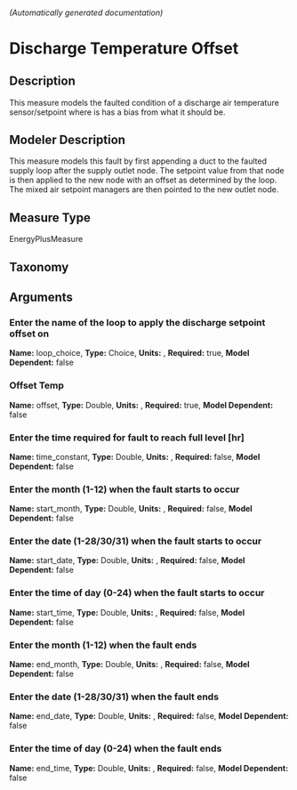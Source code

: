 

###### (Automatically generated documentation)

# Discharge Temperature Offset

## Description
This measure models the faulted condition of a discharge air temperature sensor/setpoint where is has a bias from what it should be.

## Modeler Description
This measure models this fault by first appending a duct to the faulted supply loop after the supply outlet node. The setpoint value from that node is then applied to the new node with an offset as determined by the loop. The mixed air setpoint managers are then pointed to the new outlet node.

## Measure Type
EnergyPlusMeasure

## Taxonomy


## Arguments


### Enter the name of the loop to apply the discharge setpoint offset on

**Name:** loop_choice,
**Type:** Choice,
**Units:** ,
**Required:** true,
**Model Dependent:** false

### Offset Temp

**Name:** offset,
**Type:** Double,
**Units:** ,
**Required:** true,
**Model Dependent:** false

### Enter the time required for fault to reach full level [hr]

**Name:** time_constant,
**Type:** Double,
**Units:** ,
**Required:** false,
**Model Dependent:** false

### Enter the month (1-12) when the fault starts to occur

**Name:** start_month,
**Type:** Double,
**Units:** ,
**Required:** false,
**Model Dependent:** false

### Enter the date (1-28/30/31) when the fault starts to occur

**Name:** start_date,
**Type:** Double,
**Units:** ,
**Required:** false,
**Model Dependent:** false

### Enter the time of day (0-24) when the fault starts to occur

**Name:** start_time,
**Type:** Double,
**Units:** ,
**Required:** false,
**Model Dependent:** false

### Enter the month (1-12) when the fault ends

**Name:** end_month,
**Type:** Double,
**Units:** ,
**Required:** false,
**Model Dependent:** false

### Enter the date (1-28/30/31) when the fault ends

**Name:** end_date,
**Type:** Double,
**Units:** ,
**Required:** false,
**Model Dependent:** false

### Enter the time of day (0-24) when the fault ends

**Name:** end_time,
**Type:** Double,
**Units:** ,
**Required:** false,
**Model Dependent:** false




